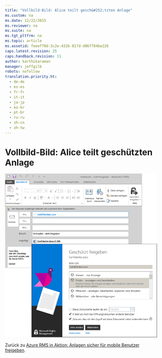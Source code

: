 ```yaml
---
title: "Vollbild-Bild: Alice teilt gesch&#252;tzten Anlage"
ms.custom: na
ms.date: 12/22/2015
ms.reviewer: na
ms.suite: na
ms.tgt_pltfrm: na
ms.topic: article
ms.assetid: feeef78d-3c2e-432b-817d-d06f784be226
caps.latest.revision: 25
caps.handback.revision: 11
author: karthikaraman
manager: jeffgilb
robots: nofollow
translation.priority.ht: 
  - de-de
  - es-es
  - fr-fr
  - it-it
  - ja-jp
  - ko-kr
  - pt-br
  - ru-ru
  - zh-cn
  - zh-tw
---
```

# Vollbild-Bild: Alice teilt gesch&#252;tzten Anlage
![Hinzufügen von Schutz für eine Anlage](../../ems/AADRightsMgmt/media/AzRMS_StoryboardEmaill1.PNG "AzRMS_StoryboardEmaill1")

Zurück zu [Azure RMS in Aktion: Anlagen sicher für mobile Benutzer freigeben](http://technet.microsoft.com/library/jj585026.aspx#BKMK_Example_SharingApp).

